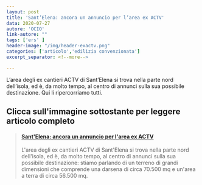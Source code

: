 ```yaml
---
layout: post
title: 'Sant’Elena: ancora un annuncio per l’area ex ACTV'
data: 2020-07-27
autore: 'OCIO'
link-autore: ""
tags: ['ers' ]
header-image: "/img/header-exactv.png"
categories: ['articolo','edilizia convenzionata']
excerpt_separator: <!--more-->

---
```

L’area degli ex cantieri ACTV di Sant’Elena si trova nella parte nord dell’isola, ed è, da molto tempo, al centro di annunci sulla sua possibile destinazione. Qui li ripercorriamo tutti.<!--more-->

## Clicca sull'immagine sottostante per leggere articolo completo


<blockquote class="embedly-card"><h4><a href="https://medium.com/ocio-venezia/santelena-ancora-un-annuncio-per-l-area-ex-actv-e3146b930126">Sant'Elena: ancora un annuncio per l'area ex ACTV</a></h4><p>L'area degli ex cantieri ACTV di Sant'Elena si trova nella parte nord dell'isola, ed è, da molto tempo, al centro di annunci sulla sua possibile destinazione: stiamo parlando di un terreno di grandi dimensioni che comprende una darsena di circa 70.500 mq e un'area a terra di circa 56.500 mq.</p></blockquote>
<script async src="//cdn.embedly.com/widgets/platform.js" charset="UTF-8"></script>
